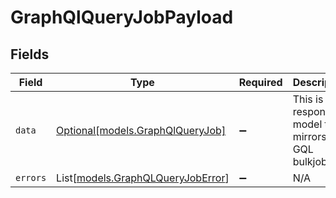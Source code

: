 # GraphQlQueryJobPayload


## Fields

| Field                                                                  | Type                                                                   | Required                                                               | Description                                                            |
| ---------------------------------------------------------------------- | ---------------------------------------------------------------------- | ---------------------------------------------------------------------- | ---------------------------------------------------------------------- |
| `data`                                                                 | [Optional[models.GraphQlQueryJob]](../models/graphqlqueryjob.md)       | :heavy_minus_sign:                                                     | This is the response model that mirrors the GQL bulkjob                |
| `errors`                                                               | List[[models.GraphQLQueryJobError](../models/graphqlqueryjoberror.md)] | :heavy_minus_sign:                                                     | N/A                                                                    |